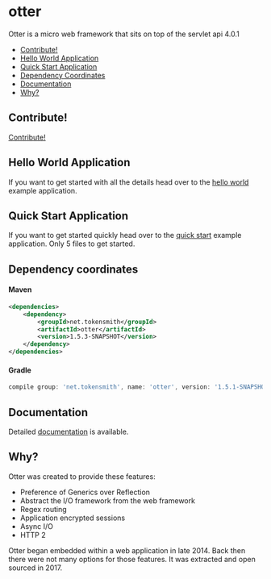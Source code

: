 # otter
Otter is a micro web framework that sits on top of the servlet api 4.0.1 

- [Contribute!](#contribute)
- [Hello World Application](#hello-world-application)
- [Quick Start Application](#quick-start-application)
- [Dependency Coordinates](#dependency-coordinates)
- [Documentation](#documentation)
- [Why?](#why)

## Contribute!
[Contribute!](/docs/Contribute.md)  

## Hello World Application
If you want to get started with all the details head over to the [hello world](/examples/hello-world) 
example application.

## Quick Start Application
If you want to get started quickly head over to the [quick start](/examples/quick-start) 
example application. Only 5 files to get started.

## Dependency coordinates
#### Maven
```xml
<dependencies>
    <dependency>
        <groupId>net.tokensmith</groupId>
        <artifactId>otter</artifactId>
        <version>1.5.3-SNAPSHOT</version>
    </dependency>
</dependencies>
```

#### Gradle
```groovy
compile group: 'net.tokensmith', name: 'otter', version: '1.5.1-SNAPSHOT'
```

## Documentation
Detailed [documentation](/docs/Documentation.md) is available.

## Why?
Otter was created to provide these features:
 - Preference of Generics over Reflection
 - Abstract the I/O framework from the web framework
 - Regex routing
 - Application encrypted sessions
 - Async I/O
 - HTTP 2
 
Otter began embedded within a web application in late 2014. Back then there were not many options for those 
features. It was extracted and open sourced in 2017. 
